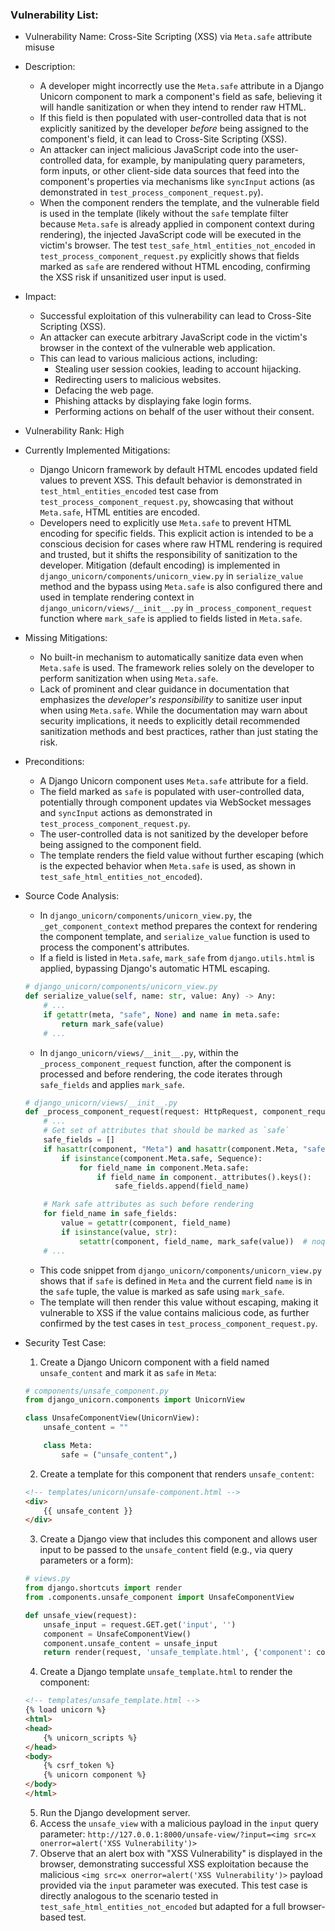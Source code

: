 ### Vulnerability List:

- Vulnerability Name: Cross-Site Scripting (XSS) via `Meta.safe` attribute misuse

- Description:
    - A developer might incorrectly use the `Meta.safe` attribute in a Django Unicorn component to mark a component's field as safe, believing it will handle sanitization or when they intend to render raw HTML.
    - If this field is then populated with user-controlled data that is not explicitly sanitized by the developer *before* being assigned to the component's field, it can lead to Cross-Site Scripting (XSS).
    - An attacker can inject malicious JavaScript code into the user-controlled data, for example, by manipulating query parameters, form inputs, or other client-side data sources that feed into the component's properties via mechanisms like `syncInput` actions (as demonstrated in `test_process_component_request.py`).
    - When the component renders the template, and the vulnerable field is used in the template (likely without the `safe` template filter because `Meta.safe` is already applied in component context during rendering), the injected JavaScript code will be executed in the victim's browser. The test `test_safe_html_entities_not_encoded` in `test_process_component_request.py` explicitly shows that fields marked as `safe` are rendered without HTML encoding, confirming the XSS risk if unsanitized user input is used.

- Impact:
    - Successful exploitation of this vulnerability can lead to Cross-Site Scripting (XSS).
    - An attacker can execute arbitrary JavaScript code in the victim's browser in the context of the vulnerable web application.
    - This can lead to various malicious actions, including:
        - Stealing user session cookies, leading to account hijacking.
        - Redirecting users to malicious websites.
        - Defacing the web page.
        - Phishing attacks by displaying fake login forms.
        - Performing actions on behalf of the user without their consent.

- Vulnerability Rank: High

- Currently Implemented Mitigations:
    - Django Unicorn framework by default HTML encodes updated field values to prevent XSS. This default behavior is demonstrated in `test_html_entities_encoded` test case from `test_process_component_request.py`, showcasing that without `Meta.safe`, HTML entities are encoded.
    - Developers need to explicitly use `Meta.safe` to prevent HTML encoding for specific fields. This explicit action is intended to be a conscious decision for cases where raw HTML rendering is required and trusted, but it shifts the responsibility of sanitization to the developer. Mitigation (default encoding) is implemented in `django_unicorn/components/unicorn_view.py` in `serialize_value` method and the bypass using `Meta.safe` is also configured there and used in template rendering context in `django_unicorn/views/__init__.py` in `_process_component_request` function where `mark_safe` is applied to fields listed in `Meta.safe`.

- Missing Mitigations:
    - No built-in mechanism to automatically sanitize data even when `Meta.safe` is used. The framework relies solely on the developer to perform sanitization when using `Meta.safe`.
    - Lack of prominent and clear guidance in documentation that emphasizes the *developer's responsibility* to sanitize user input when using `Meta.safe`. While the documentation may warn about security implications, it needs to explicitly detail recommended sanitization methods and best practices, rather than just stating the risk.

- Preconditions:
    - A Django Unicorn component uses `Meta.safe` attribute for a field.
    - The field marked as `safe` is populated with user-controlled data, potentially through component updates via WebSocket messages and `syncInput` actions as demonstrated in `test_process_component_request.py`.
    - The user-controlled data is not sanitized by the developer before being assigned to the component field.
    - The template renders the field value without further escaping (which is the expected behavior when `Meta.safe` is used, as shown in `test_safe_html_entities_not_encoded`).

- Source Code Analysis:
    - In `django_unicorn/components/unicorn_view.py`, the `_get_component_context` method prepares the context for rendering the component template, and `serialize_value` function is used to process the component's attributes.
    - If a field is listed in `Meta.safe`, `mark_safe` from `django.utils.html` is applied, bypassing Django's automatic HTML escaping.

    ```python
    # django_unicorn/components/unicorn_view.py
    def serialize_value(self, name: str, value: Any) -> Any:
        # ...
        if getattr(meta, "safe", None) and name in meta.safe:
            return mark_safe(value)
        # ...
    ```
    - In `django_unicorn/views/__init__.py`, within the `_process_component_request` function, after the component is processed and before rendering, the code iterates through `safe_fields` and applies `mark_safe`.
    ```python
    # django_unicorn/views/__init__.py
    def _process_component_request(request: HttpRequest, component_request: ComponentRequest) -> Dict:
        # ...
        # Get set of attributes that should be marked as `safe`
        safe_fields = []
        if hasattr(component, "Meta") and hasattr(component.Meta, "safe"):
            if isinstance(component.Meta.safe, Sequence):
                for field_name in component.Meta.safe:
                    if field_name in component._attributes().keys():
                        safe_fields.append(field_name)

        # Mark safe attributes as such before rendering
        for field_name in safe_fields:
            value = getattr(component, field_name)
            if isinstance(value, str):
                setattr(component, field_name, mark_safe(value))  # noqa: S308
        # ...
    ```

    - This code snippet from `django_unicorn/components/unicorn_view.py` shows that if `safe` is defined in `Meta` and the current field `name` is in the `safe` tuple, the value is marked as safe using `mark_safe`.
    - The template will then render this value without escaping, making it vulnerable to XSS if the value contains malicious code, as further confirmed by the test cases in `test_process_component_request.py`.

- Security Test Case:
    1. Create a Django Unicorn component with a field named `unsafe_content` and mark it as `safe` in `Meta`:

    ```python
    # components/unsafe_component.py
    from django_unicorn.components import UnicornView

    class UnsafeComponentView(UnicornView):
        unsafe_content = ""

        class Meta:
            safe = ("unsafe_content",)
    ```

    2. Create a template for this component that renders `unsafe_content`:

    ```html
    <!-- templates/unicorn/unsafe-component.html -->
    <div>
        {{ unsafe_content }}
    </div>
    ```

    3. Create a Django view that includes this component and allows user input to be passed to the `unsafe_content` field (e.g., via query parameters or a form):

    ```python
    # views.py
    from django.shortcuts import render
    from .components.unsafe_component import UnsafeComponentView

    def unsafe_view(request):
        unsafe_input = request.GET.get('input', '')
        component = UnsafeComponentView()
        component.unsafe_content = unsafe_input
        return render(request, 'unsafe_template.html', {'component': component})
    ```

    4. Create a Django template `unsafe_template.html` to render the component:

    ```html
    <!-- templates/unsafe_template.html -->
    {% load unicorn %}
    <html>
    <head>
        {% unicorn_scripts %}
    </head>
    <body>
        {% csrf_token %}
        {% unicorn component %}
    </body>
    </html>
    ```

    5. Run the Django development server.
    6. Access the `unsafe_view` with a malicious payload in the `input` query parameter: `http://127.0.0.1:8000/unsafe-view/?input=<img src=x onerror=alert('XSS Vulnerability')>`
    7. Observe that an alert box with "XSS Vulnerability" is displayed in the browser, demonstrating successful XSS exploitation because the malicious `<img src=x onerror=alert('XSS Vulnerability')>` payload provided via the `input` parameter was executed. This test case is directly analogous to the scenario tested in `test_safe_html_entities_not_encoded` but adapted for a full browser-based test.
